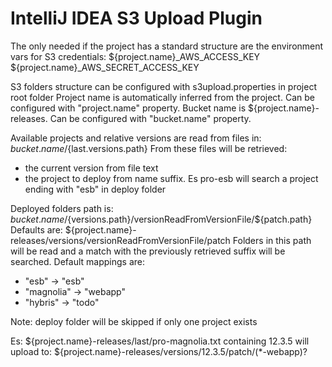 # IntelliJ IDEA S3 Upload Plugin

The only needed if the project has a standard structure are the environment vars for S3 credentials:
${project.name}_AWS_ACCESS_KEY 
${project.name}_AWS_SECRET_ACCESS_KEY


S3 folders structure can be configured with s3upload.properties in project root folder
Project name is automatically inferred from the project. Can be configured with "project.name" property.
Bucket name is ${project.name}-releases. Can be configured with "bucket.name" property.

Available projects and relative versions are read from files in: ${bucket.name}/${last.versions.path}
From these files will be retrieved:
 - the current version from file text
 - the project to deploy from name suffix. Es pro-esb will search a project ending with "esb" in deploy folder
 
Deployed folders path is: ${bucket.name}/${versions.path}/versionReadFromVersionFile/${patch.path}
Defaults are: ${project.name}-releases/versions/versionReadFromVersionFile/patch
Folders in this path will be read and a match with the previously retrieved suffix will be searched. Default mappings are:

  - "esb"       -> "esb"
  - "magnolia"  -> "webapp"
  - "hybris"    -> "todo"
 
Note: deploy folder will be skipped if only one project exists

Es:
${project.name}-releases/last/pro-magnolia.txt containing 12.3.5 will upload to:
${project.name}-releases/versions/12.3.5/patch/(*-webapp)?


